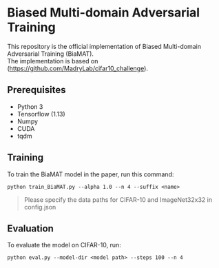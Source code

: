 # Biased Multi-domain Adversarial Training

This repository is the official implementation of Biased Multi-domain Adversarial Training (BiaMAT).  
The implementation is based on (https://github.com/MadryLab/cifar10_challenge).

## Prerequisites

* Python 3
* Tensorflow (1.13)
* Numpy
* CUDA
* tqdm

## Training

To train the BiaMAT model in the paper, run this command:

```train
python train_BiaMAT.py --alpha 1.0 --n 4 --suffix <name>
```

> Please specify the data paths for CIFAR-10 and ImageNet32x32 in config.json

## Evaluation

To evaluate the model on CIFAR-10, run:

```eval
python eval.py --model-dir <model path> --steps 100 --n 4
```
